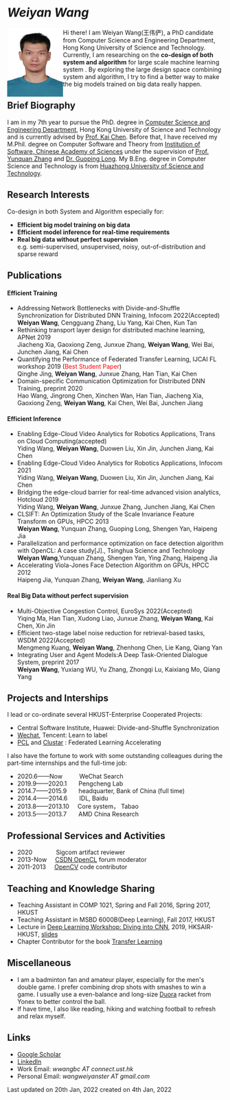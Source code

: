 # _Weiyan Wang_
<img align="left" width = "130" height = "160"  src="https://raw.githubusercontent.com/weiyan-wang/weiyan-wang.github.io/main/self.png"/>

Hi there! I am Weiyan Wang(王伟俨), a PhD candidate from Computer Science and Engineering Department, Hong Kong University of Science and Technology. Currently, I am researching on the **co-design of both system and algorithm** for large scale machine learning system . By exploring the large design space combining system and algorithm, I try to find a better way to make the big models trained on big data really happen. 

## Brief Biography
I am in my 7th year to pursue the PhD. degree in [Computer Science and Engineering Department](https://cse.hkust.edu.hk/), Hong Kong University of Science and Technology and is currently advised by [Prof. Kai Chen](https://cse.hkust.edu.hk/~kaichen/). Before that, I have received my M.Phil. degree on Computer Software and Theory from [Institution of Software, Chinese Academy of Sciences](http://english.is.cas.cn/) under the supervision of [Prof. Yunquan Zhang](http://www.carch.ac.cn/yjdw/yjy/201906/t20190628_497178.html) and [Dr. Guoping Long](http://people.ucas.ac.cn/~0026886). My B.Eng. degree in Computer Science and Technology is from [Huazhong University of Science and Technology](http://english.hust.edu.cn/).

## Research Interests
Co-design in both System and Algorithm especially for:
- **Efficient big model training on big data**
- **Efficient model inference for real-time requirements**
- **Real big data without perfect supervision** \
  e.g. semi-supervised, unsupervised, noisy, out-of-distribution and sparse reward

## Publications

#### Efficient Training
- Addressing Network Bottlenecks with Divide-and-Shuffle Synchronization for Distributed DNN Training, Infocom 2022(Accepted) \
  **Weiyan Wang**, Cengguang Zhang, Liu Yang, Kai Chen, Kun Tan
- Rethinking transport layer design for distributed machine learning, APNet 2019 \
Jiacheng Xia, Gaoxiong Zeng, Junxue Zhang, **Weiyan Wang**, Wei Bai, Junchen Jiang, Kai Chen
- Quantifying the Performance of Federated Transfer Learning, IJCAI FL workshop 2019 (<font color=red>Best Student Paper</font>) \
  Qinghe Jing, **Weiyan Wang**, Junxue Zhang, Han Tian, Kai Chen
- Domain-specific Communication Optimization for Distributed DNN Training, preprint 2020 \
  Hao Wang, Jingrong Chen, Xinchen Wan, Han Tian, Jiacheng Xia, Gaoxiong Zeng, **Weiyan Wang**, Kai Chen, Wei Bai, Junchen Jiang

#### Efficient Inference
- Enabling Edge-Cloud Video Analytics for Robotics Applications, Trans on Cloud Computing(accepted) \
Yiding Wang, **Weiyan Wang**, Duowen Liu, Xin Jin, Junchen Jiang, Kai Chen
- Enabling Edge-Cloud Video Analytics for Robotics Applications, Infocom 2021 \
Yiding Wang, **Weiyan Wang**, Duowen Liu, Xin Jin, Junchen Jiang, Kai Chen
- Bridging the edge-cloud barrier for real-time advanced vision analytics, Hotcloud 2019\
Yiding Wang, **Weiyan Wang**, Junxue Zhang, Junchen Jiang, Kai Chen
- CLSIFT: An Optimization Study of the Scale Invariance Feature Transform on GPUs, HPCC 2013 \
**Weiyan Wang**, Yunquan Zhang, Guoping Long, Shengen Yan, Haipeng Jia
- Parallelization and performance optimization on face detection algorithm with OpenCL: A case study[J]., Tsinghua Science and Technology \
**Weiyan Wang**,Yunquan Zhang, Shengen Yan, Ying Zhang, Haipeng Jia
- Accelerating Viola-Jones Face Detection Algorithm on GPUs, HPCC 2012 \
Haipeng Jia, Yunquan Zhang, **Weiyan Wang**, Jianliang Xu

#### Real Big Data without perfect supervision
- Multi-Objective Congestion Control, EuroSys 2022(Accepted) \
Yiqing Ma, Han Tian, Xudong Liao, Junxue Zhang, **Weiyan Wang**, Kai Chen, Xin Jin
- Efficient two-stage label noise reduction for retrieval-based tasks, WSDM 2022(Accepted) \
Mengmeng Kuang, **Weiyan Wang**, Zhenhong Chen, Lie Kang, Qiang Yan
- Integrating User and Agent Models:A Deep Task-Oriented Dialogue System, preprint 2017 \
**Weiyan Wang**, Yuxiang WU, Yu Zhang, Zhongqi Lu, Kaixiang Mo, Qiang Yang

## Projects and Interships
I lead or co-ordinate several HKUST-Enterprise Cooperated Projects:
- Central Software Institute, Huawei: Divide-and-Shuffle Synchronization
- [Wechat](https://www.wechat.com/), Tencent: Learn to label
- [PCL](https://pcl.ac.cn/) and [Clustar](www.clustar.ai) : Federated Learning Accelerating


I also have the fortune to work with some outstanding colleagues during the part-time internships and the full-time job:
- 2020.6——Now   &nbsp;&nbsp;&nbsp;&nbsp;&nbsp;&nbsp;&nbsp;&nbsp; WeChat Search
- 2019.9——2020.1    &nbsp;&nbsp;&nbsp;&nbsp;&nbsp; Pengcheng Lab
- 2014.7——2015.9	&nbsp;&nbsp;&nbsp;&nbsp;&nbsp; headquarter, Bank of China (full time)
- 2014.4——2014.6	&nbsp;&nbsp;&nbsp;&nbsp;&nbsp; IDL, Baidu
- 2013.8——2013.10	&nbsp;&nbsp;&nbsp;&nbsp;Core system， Tabao
- 2013.5——2013.7	&nbsp;&nbsp;&nbsp;&nbsp;&nbsp;&nbsp;AMD China Research

## Professional Services and Activities
- 2020 &nbsp;&nbsp;&nbsp;&nbsp;&nbsp;&nbsp;&nbsp;&nbsp;&nbsp;&nbsp;&nbsp;&nbsp;&nbsp;Sigcom artifact reviewer
- 2013-Now &nbsp;&nbsp;&nbsp;&nbsp;[CSDN OpenCL](https://bbs.csdn.net/forums/Heterogeneous) forum moderator
- 2011-2013 &nbsp;&nbsp;&nbsp;&nbsp;[OpenCV](https://opencv.org/) code contributor

## Teaching and Knowledge Sharing
- Teaching Assistant in COMP 1021, Spring and Fall 2016, Spring 2017, HKUST
- Teaching Assistant in MSBD 6000B(Deep Learning), Fall 2017, HKUST
- Lecture in [Deep Learning Workshop: Diving into CNN](http://www.hksair.org/article/2-149), 2019, HKSAIR-HKUST, [slides](https://github.com/weiyan-wang/weiyan-wang.github.io/raw/main/Diving%20into%20CNN.pdf)
- Chapter Contributor for the book [Transfer Learning](https://www.amazon.com/Transfer-Learning-Qiang-Yang/dp/1107016908)

  
## Miscellaneous
- I am a badminton fan and amateur player, especially for the men's double game. I prefer combining drop shots with smashes to win a game. I usually use a even-balance and long-size [Duora](https://www.yonex.com/duora-z-strike-duo-zs) racket from Yonex to better control the ball.
- If have time, I also like reading, hiking and watching football to refresh and relax myself. 

## Links
- [Google Scholar](https://scholar.google.com.hk/citations?user=AYrZ5OcAAAAJ&hl=zh-CN)
- [LinkedIn](https://www.linkedin.com/in/weiyan-wang-2227a54b/?originalSubdomain=hk)
- Work Email: _wwangbc AT connect.ust.hk_  
- Personal Email: _wangweiyanster AT gmail.com_

Last updated on 20th Jan, 2022
created on 4th Jan, 2022
